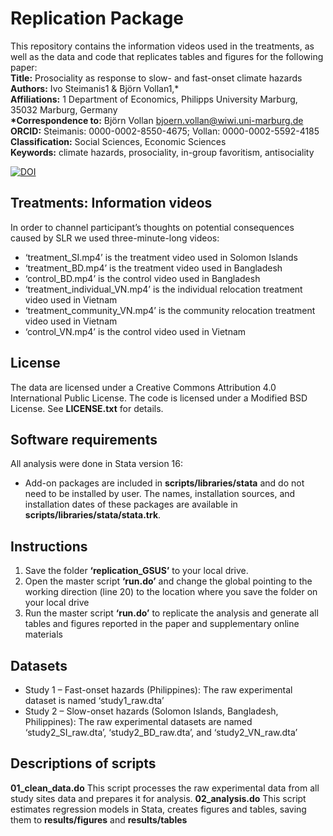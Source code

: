 # Replication Package
This repository contains the information videos used in the treatments, as well as the data and code that replicates tables and figures for the following paper: <br>
__Title:__ Prosociality as response to slow- and fast-onset climate hazards <br>
__Authors:__ Ivo Steimanis1 & Björn Vollan1,* <br>
__Affiliations:__ 1 Department of Economics, Philipps University Marburg, 35032 Marburg, Germany <br>
__*Correspondence to:__ Björn Vollan bjoern.vollan@wiwi.uni-marburg.de <br>
__ORCID:__ Steimanis: 0000-0002-8550-4675; Vollan: 0000-0002-5592-4185 <br>
__Classification:__ Social Sciences, Economic Sciences <br>
__Keywords:__ climate hazards, prosociality, in-group favoritism, antisociality <br>

[![DOI](https://zenodo.org/badge/DOI/10.5281/zenodo.6343977.svg)](https://doi.org/10.5281/zenodo.6343977)

## Treatments: Information videos
In order to channel participant’s thoughts on potential consequences caused by SLR we used three-minute-long videos:
- ‘treatment_SI.mp4’ is the treatment video used in Solomon Islands 
- ‘treatment_BD.mp4’ is the treatment video used in Bangladesh
- ‘control_BD.mp4’ is the control video used in Bangladesh
- ‘treatment_individual_VN.mp4’ is the individual relocation treatment video used in Vietnam
- ‘treatment_community_VN.mp4’ is the community relocation treatment video used in Vietnam
- ‘control_VN.mp4’ is the control video used in Vietnam

## License
The data are licensed under a Creative Commons Attribution 4.0 International Public License. The code is licensed under a Modified BSD License. See __LICENSE.txt__ for details.

## Software requirements
All analysis were done in Stata version 16:
- Add-on packages are included in __scripts/libraries/stata__ and do not need to be installed by user. The names, installation sources, and installation dates of these packages are available in __scripts/libraries/stata/stata.trk__.

## Instructions
1.	Save the folder __‘replication_GSUS’__ to your local drive.
2.	Open the master script __‘run.do’__ and change the global pointing to the working direction (line 20) to the location where you save the folder on your local drive 
3.	Run the master script __‘run.do’__  to replicate the analysis and generate all tables and figures reported in the paper and supplementary online materials

## Datasets
- Study 1 – Fast-onset hazards (Philippines): The raw experimental dataset is named ‘study1_raw.dta’
- Study 2 – Slow-onset hazards (Solomon Islands, Bangladesh, Philippines): The raw experimental datasets are named ‘study2_SI_raw.dta’, ‘study2_BD_raw.dta’, and ‘study2_VN_raw.dta’

## Descriptions of scripts
__01_clean_data.do__ 
This script processes the raw experimental data from all study sites data and prepares it for analysis.
__02_analysis.do__
This script estimates regression models in Stata, creates figures and tables, saving them to __results/figures__ and __results/tables__
